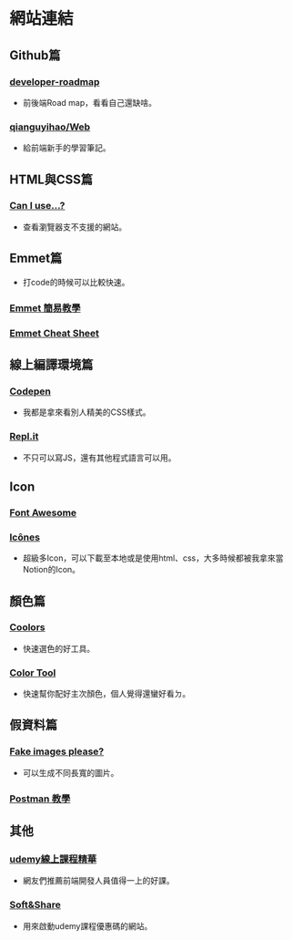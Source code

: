 # 網站連結
## Github篇
### [developer-roadmap](https://github.com/kamranahmedse/developer-roadmap)
* 前後端Road map，看看自己還缺啥。
### [qianguyihao/Web](https://github.com/qianguyihao/Web)
* 給前端新手的學習筆記。

## HTML與CSS篇
### [Can I use...?](https://caniuse.com/)
* 查看瀏覽器支不支援的網站。

## Emmet篇
* 打code的時候可以比較快速。

### [Emmet 簡易教學](https://pjchender.blogspot.com/2016/07/emmet.html)
### [Emmet Cheat Sheet](https://docs.emmet.io/cheat-sheet/)

## 線上編譯環境篇
### [Codepen](https://codepen.io/trending)
* 我都是拿來看別人精美的CSS樣式。
### [Repl.it](https://repl.it/)
* 不只可以寫JS，還有其他程式語言可以用。

## Icon
### [Font Awesome](https://fontawesome.com/)
### [Icônes](https://icones.netlify.app/)
* 超級多Icon，可以下載至本地或是使用html、css，大多時候都被我拿來當Notion的Icon。

## 顏色篇
### [Coolors](https://coolors.co/)
* 快速選色的好工具。
### [Color Tool](https://material.io/resources/color/#!/?view.left=0&view.right=0&primary.color=01579B)
* 快速幫你配好主次顏色，個人覺得還蠻好看ㄉ。

## 假資料篇
### [Fake images please?](https://fakeimg.pl/)
* 可以生成不同長寬的圖片。
### [Postman 教學](https://tw.alphacamp.co/blog/postman-api-tutorial-for-beginners)

## 其他
### [udemy線上課程精華](https://hackmd.io/@sSSog6QvQAuGvOK0XnJp3w/FEOnlineClasss?fbclid=IwAR3RYwM26UOVXcS2jnl1-0nYuc4DNyldXHx3QEsRZYDZCSmxko1MQSOJa6U)
* 網友們推薦前端開發人員值得一上的好課。
### [Soft&Share](https://softnshare.com/specialofferforsoftnshare/)
* 用來啟動udemy課程優惠碼的網站。